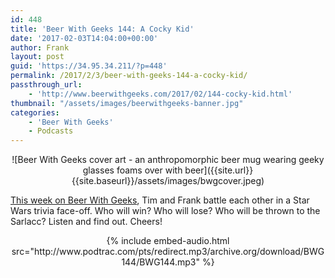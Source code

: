 ```yaml
---
id: 448
title: 'Beer With Geeks 144: A Cocky Kid'
date: '2017-02-03T14:04:00+00:00'
author: Frank
layout: post
guid: 'https://34.95.34.211/?p=448'
permalink: /2017/2/3/beer-with-geeks-144-a-cocky-kid/
passthrough_url:
    - 'http://www.beerwithgeeks.com/2017/02/144-cocky-kid.html'
thumbnail: "/assets/images/beerwithgeeks-banner.jpg"
categories:
    - 'Beer With Geeks'
    - Podcasts
---
```

<div markdown="1" style="text-align: center;">
![Beer With Geeks cover art - an anthropomorphic beer mug wearing geeky glasses foams over with beer]({{site.url}}{{site.baseurl}}/assets/images/bwgcover.jpeg)
</div>

[This week on Beer With Geeks](http://www.beerwithgeeks.com/2017/02/144-cocky-kid.html), Tim and Frank battle each other in a Star Wars trivia face-off. Who will win? Who will lose? Who will be thrown to the Sarlacc? Listen and find out. Cheers!

<div markdown="1" style="text-align: center;">
{% include embed-audio.html src="http://www.podtrac.com/pts/redirect.mp3/archive.org/download/BWG144/BWG144.mp3" %}
</div>